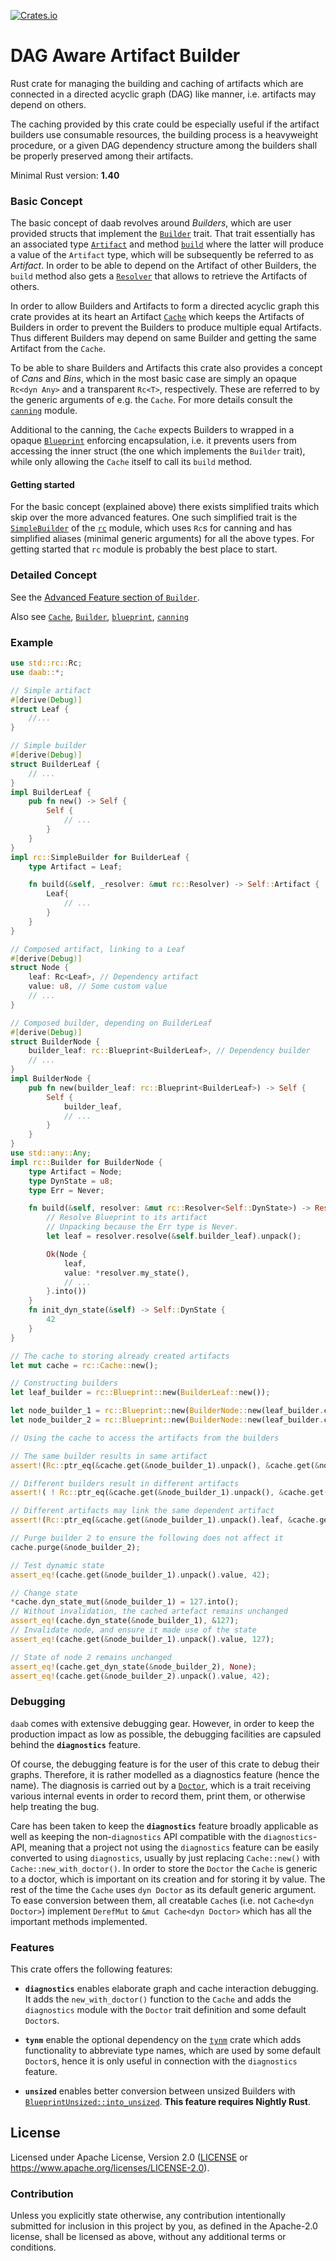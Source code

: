 [![Crates.io](https://img.shields.io/crates/v/daab.svg)](https://crates.io/crates/daab)


DAG Aware Artifact Builder
==========================

Rust crate for managing the building and caching of artifacts which are
connected in a directed acyclic graph (DAG) like manner, i.e. artifacts may
depend on others.

The caching provided by this crate could be especially useful if the
artifact builders use consumable resources, the building process is a
heavyweight procedure, or a given DAG dependency structure among the
builders shall be properly preserved among their artifacts.

Minimal Rust version: **1.40**



### Basic Concept

The basic concept of daab revolves around _Builders_, which are user provided
structs that implement the [`Builder`] trait. That trait essentially has an
associated type [`Artifact`] and method [`build`] where the latter will
produce a value of the `Artifact` type, which will be subsequently be
referred to as _Artifact_. In order to be able to depend on the Artifact of
other Builders, the `build` method also gets a [`Resolver`] that allows
to retrieve the Artifacts of others.

In order to allow Builders and Artifacts to form a directed acyclic graph
this crate provides at its heart an Artifact [`Cache`] which keeps the
Artifacts of Builders in order to prevent the Builders to produce multiple
equal Artifacts. Thus different Builders may depend on same Builder and
getting the same Artifact from the `Cache`.

To be able to share Builders and Artifacts this crate also provides a
concept of _Cans_ and _Bins_, which in the most basic case are simply an opaque
`Rc<dyn Any>` and a transparent `Rc<T>`, respectively. These are referred to
by the generic arguments of e.g. the `Cache`. For more details consult the
[`canning`] module.

Additional to the canning, the `Cache` expects Builders to wrapped in a
opaque [`Blueprint`] enforcing encapsulation, i.e. it prevents users from
accessing the inner struct (the one which implements the `Builder` trait),
while only allowing the `Cache` itself to call its `build` method.



#### Getting started

For the basic concept (explained above) there exists simplified traits
which skip over the more
advanced features. One such simplified trait is the [`SimpleBuilder`] of the
[`rc`] module, which uses `Rc`s for canning and has simplified aliases
(minimal generic arguments) for all the above types. For getting started
that `rc` module is probably the best place to start.



### Detailed Concept

See the [Advanced Feature section of `Builder`].

Also see [`Cache`], [`Builder`], [`blueprint`], [`canning`]


[`Builder`]: trait.Builder.html
[`Artifact`]: trait.Builder.html#associatedtype.Artifact
[`build`]: trait.Builder.html#tymethod.build
[`SimpleBuilder`]: rc/trait.SimpleBuilder.html
[`rc`]: rc/index.html
[`canning`]: canning/index.html
[`blueprint`]: blueprint/index.html
[`Blueprint`]: blueprint/struct.Blueprint.html
[`Resolver`]: cache/struct.Resolver.html
[`Cache`]: cache/struct.Cache.html
[Advanced Feature section of `Builder`]: trait.Builder.html#advanced-features


### Example

```rust
use std::rc::Rc;
use daab::*;

// Simple artifact
#[derive(Debug)]
struct Leaf {
    //...
}

// Simple builder
#[derive(Debug)]
struct BuilderLeaf {
    // ...
}
impl BuilderLeaf {
    pub fn new() -> Self {
        Self {
            // ...
        }
    }
}
impl rc::SimpleBuilder for BuilderLeaf {
    type Artifact = Leaf;

    fn build(&self, _resolver: &mut rc::Resolver) -> Self::Artifact {
        Leaf{
            // ...
        }
    }
}

// Composed artifact, linking to a Leaf
#[derive(Debug)]
struct Node {
    leaf: Rc<Leaf>, // Dependency artifact
    value: u8, // Some custom value
    // ...
}

// Composed builder, depending on BuilderLeaf
#[derive(Debug)]
struct BuilderNode {
    builder_leaf: rc::Blueprint<BuilderLeaf>, // Dependency builder
    // ...
}
impl BuilderNode {
    pub fn new(builder_leaf: rc::Blueprint<BuilderLeaf>) -> Self {
        Self {
            builder_leaf,
            // ...
        }
    }
}
use std::any::Any;
impl rc::Builder for BuilderNode {
    type Artifact = Node;
    type DynState = u8;
    type Err = Never;

    fn build(&self, resolver: &mut rc::Resolver<Self::DynState>) -> Result<Rc<Self::Artifact>, Never> {
        // Resolve Blueprint to its artifact
        // Unpacking because the Err type is Never.
        let leaf = resolver.resolve(&self.builder_leaf).unpack();

        Ok(Node {
            leaf,
            value: *resolver.my_state(),
            // ...
        }.into())
    }
    fn init_dyn_state(&self) -> Self::DynState {
        42
    }
}

// The cache to storing already created artifacts
let mut cache = rc::Cache::new();

// Constructing builders
let leaf_builder = rc::Blueprint::new(BuilderLeaf::new());

let node_builder_1 = rc::Blueprint::new(BuilderNode::new(leaf_builder.clone()));
let node_builder_2 = rc::Blueprint::new(BuilderNode::new(leaf_builder.clone()));

// Using the cache to access the artifacts from the builders

// The same builder results in same artifact
assert!(Rc::ptr_eq(&cache.get(&node_builder_1).unpack(), &cache.get(&node_builder_1).unpack()));

// Different builders result in different artifacts
assert!( ! Rc::ptr_eq(&cache.get(&node_builder_1).unpack(), &cache.get(&node_builder_2).unpack()));

// Different artifacts may link the same dependent artifact
assert!(Rc::ptr_eq(&cache.get(&node_builder_1).unpack().leaf, &cache.get(&node_builder_2).unpack().leaf));

// Purge builder 2 to ensure the following does not affect it
cache.purge(&node_builder_2);

// Test dynamic state
assert_eq!(cache.get(&node_builder_1).unpack().value, 42);

// Change state
*cache.dyn_state_mut(&node_builder_1) = 127.into();
// Without invalidation, the cached artefact remains unchanged
assert_eq!(cache.dyn_state(&node_builder_1), &127);
// Invalidate node, and ensure it made use of the state
assert_eq!(cache.get(&node_builder_1).unpack().value, 127);

// State of node 2 remains unchanged
assert_eq!(cache.get_dyn_state(&node_builder_2), None);
assert_eq!(cache.get(&node_builder_2).unpack().value, 42);
```



### Debugging

`daab` comes with extensive debugging gear. However, in order to
keep the production impact as low as possible, the debugging facilities
are capsuled behind the **`diagnostics`** feature.

Of course, the debugging feature is for the user of this crate to
debug their graphs. Therefore, it is rather modelled as a
diagnostics feature (hence the name). The diagnosis
is carried out by a [`Doctor`], which is a trait receiving various
internal events in order to record them, print them, or otherwise help
treating the bug.

Care has been taken to keep the **`diagnostics`** feature broadly applicable
as well as keeping the non-`diagnostics` API compatible with the
`diagnostics`-API, meaning that a project not using the
`diagnostics` feature can be easily converted to using
`diagnostics`, usually by just replacing `Cache::new()`
with `Cache::new_with_doctor()`.
In order to store the `Doctor` the `Cache` is generic to a doctor,
which is important on its creation and for storing it by value.
The rest of the time the `Cache` uses `dyn Doctor` as its default
generic argument.
To ease conversion between them, all creatable `Cache`s
(i.e. not `Cache<dyn Doctor>`) implement `DerefMut` to
`&mut Cache<dyn Doctor>` which has all the important methods
implemented.

[`Doctor`]: diagnostics/trait.Doctor.html



### Features

This crate offers the following features:

- **`diagnostics`** enables elaborate graph and cache interaction debugging.
  It adds the `new_with_doctor()` function to the `Cache` and adds
  the `diagnostics` module with the `Doctor` trait definition and some
  default `Doctor`s.

- **`tynm`** enable the optional dependency on the [`tynm`] crate which adds
  functionality to abbreviate type names, which are used by some default
  `Doctor`s, hence it is only useful in connection with the `diagnostics`
  feature.

- **`unsized`** enables better conversion between unsized Builders with
  [`BlueprintUnsized::into_unsized`]. **This feature requires Nightly
  Rust**.

[`tynm`]: https://crates.io/crates/tynm
[`BlueprintUnsized::into_unsized`]: blueprint/struct.BlueprintUnsized.html#method.into_unsized


## License

Licensed under Apache License, Version 2.0 ([LICENSE](LICENSE) or https://www.apache.org/licenses/LICENSE-2.0).

### Contribution

Unless you explicitly state otherwise, any contribution intentionally submitted for inclusion in this project by you, as defined in the Apache-2.0 license, shall be licensed as above, without any additional terms or conditions.

